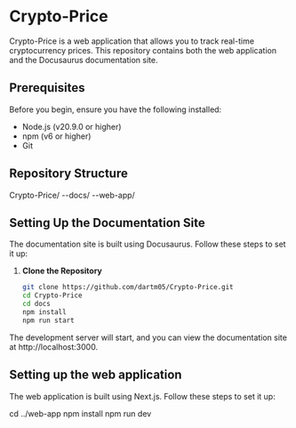 # Crypto-Price

Crypto-Price is a web application that allows you to track real-time cryptocurrency prices. This repository contains both the web application and the Docusaurus documentation site.

## Prerequisites

Before you begin, ensure you have the following installed:

- Node.js (v20.9.0 or higher)
- npm (v6 or higher)
- Git

## Repository Structure

Crypto-Price/
--docs/
--web-app/


## Setting Up the Documentation Site

The documentation site is built using Docusaurus. Follow these steps to set it up:

1. **Clone the Repository**

   ```bash
   git clone https://github.com/dartm05/Crypto-Price.git
   cd Crypto-Price
   cd docs
   npm install
   npm run start
   ```

The development server will start, and you can view the documentation site at http://localhost:3000.


## Setting up the web application
The web application is built using Next.js. Follow these steps to set it up:

cd ../web-app
npm install
npm run dev
